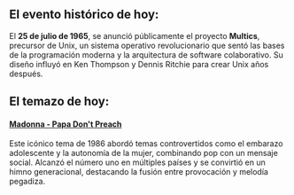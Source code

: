 ## El evento histórico de hoy:
El **25 de julio de 1965**, se anunció públicamente el proyecto **Multics**, precursor de Unix, un sistema operativo revolucionario que sentó las bases de la programación moderna y la arquitectura de software colaborativo. Su diseño influyó en Ken Thompson y Dennis Ritchie para crear Unix años después.

## El temazo de hoy:
#### [Madonna - Papa Don't Preach](https://www.youtube.com/watch?v=G333Is7VPOg)
Este icónico tema de 1986 abordó temas controvertidos como el embarazo adolescente y la autonomía de la mujer, combinando pop con un mensaje social. Alcanzó el número uno en múltiples países y se convirtió en un himno generacional, destacando la fusión entre provocación y melodía pegadiza.
